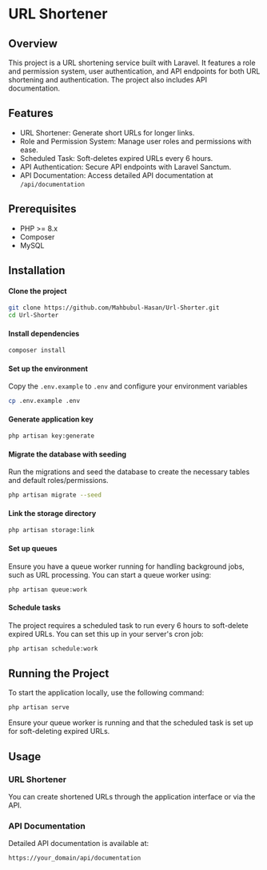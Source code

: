 # URL Shortener

## Overview

This project is a URL shortening service built with Laravel. It features a role and permission system, user authentication, and API endpoints for both URL shortening and authentication. The project also includes API documentation.

## Features

-   URL Shortener: Generate short URLs for longer links.
-   Role and Permission System: Manage user roles and permissions with ease.
-   Scheduled Task: Soft-deletes expired URLs every 6 hours.
-   API Authentication: Secure API endpoints with Laravel Sanctum.
-   API Documentation: Access detailed API documentation at `/api/documentation`

## Prerequisites

-   PHP >= 8.x
-   Composer
-   MySQL

## Installation

#### Clone the project

```bash
git clone https://github.com/Mahbubul-Hasan/Url-Shorter.git
cd Url-Shorter
```

#### Install dependencies

```bash
composer install
```

#### Set up the environment

Copy the `.env.example` to `.env` and configure your environment variables

```bash
cp .env.example .env
```

#### Generate application key

```bash
php artisan key:generate
```

#### Migrate the database with seeding

Run the migrations and seed the database to create the necessary tables and default roles/permissions.

```bash
php artisan migrate --seed
```

#### Link the storage directory

```bash
php artisan storage:link
```

#### Set up queues

Ensure you have a queue worker running for handling background jobs, such as URL processing. You can start a queue worker using:

```bash
php artisan queue:work
```

#### Schedule tasks

The project requires a scheduled task to run every 6 hours to soft-delete expired URLs. You can set this up in your server's cron job:

```bash
php artisan schedule:work
```

## Running the Project

To start the application locally, use the following command:

```bash
php artisan serve
```

Ensure your queue worker is running and that the scheduled task is set up for soft-deleting expired URLs.

## Usage

### URL Shortener

You can create shortened URLs through the application interface or via the API.

### API Documentation

Detailed API documentation is available at:

```bash
https://your_domain/api/documentation
```
